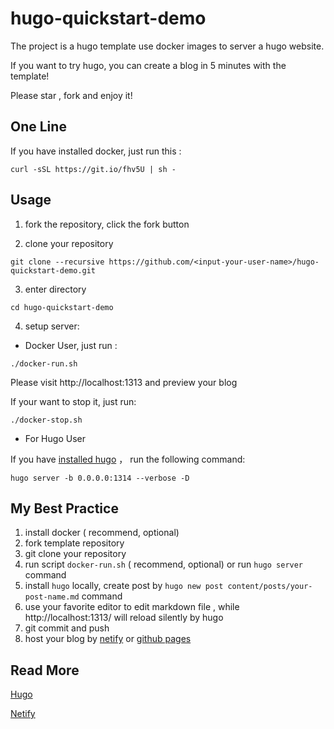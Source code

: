 hugo-quickstart-demo
====

The project is a hugo template use docker images to server a  hugo website.

If you want to try hugo,  you can create a blog in 5 minutes with the template!

Please star , fork and enjoy it!



## One Line

If you have installed docker, just run this :

```
curl -sSL https://git.io/fhv5U | sh -
```



## Usage


1. fork the repository, click the fork button


2. clone your repository

```
git clone --recursive https://github.com/<input-your-user-name>/hugo-quickstart-demo.git
```

3. enter directory

```
cd hugo-quickstart-demo
```

4. setup server:


- Docker User, just run :

```
./docker-run.sh
```

Please visit http://localhost:1313  and preview your blog

If your want to stop it, just run:

```
./docker-stop.sh
```

- For Hugo User

If you have [installed hugo](https://gohugo.io/getting-started/installing/) ， run the following command:

```
hugo server -b 0.0.0.0:1314 --verbose -D
```



## My Best Practice

1. install docker ( recommend, optional)
2. fork template repository
3. git clone your repository
4. run script  `docker-run.sh` ( recommend, optional)  or   run `hugo server` command
5. install `hugo` locally, create post by `hugo new post content/posts/your-post-name.md` command
6. use your favorite editor to edit markdown file , while   http://localhost:1313/  will reload silently by hugo
7. git commit and push
8. host your blog by [netify](https://www.netlify.com/) or [github pages](https://gohugo.io/hosting-and-deployment/hosting-on-github/)




## Read More

[Hugo](https://gohugo.io/)

[Netify](https://www.netlify.com/)

